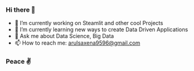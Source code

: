 ### Hi there 👋

<!--
**ArulSaxena/ArulSaxena** is a ✨ _special_ ✨ repository because its `README.md` (this file) appears on your GitHub profile.

Here are some ideas to get you started:
-->

- 🔭 I’m currently working on Steamlit and other cool Projects
- 🌱 I’m currently learning new ways to create Data Driven Applications
- 💬 Ask me about Data Science, Big Data
- 📫 How to reach me: arulsaxena9596@gmail.com

###         Peace ✌ 

